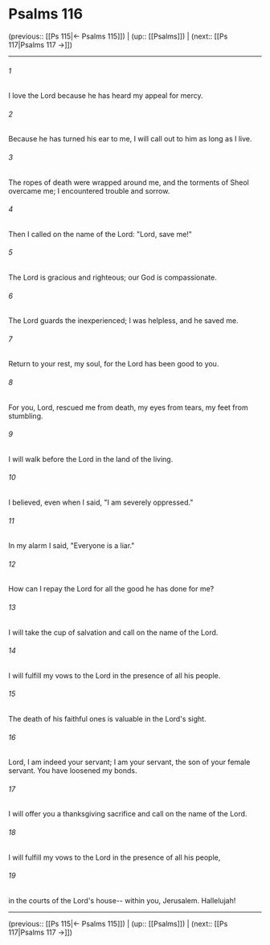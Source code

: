 # Psalms 116

(previous:: [[Ps 115|← Psalms 115]]) | (up:: [[Psalms]]) | (next:: [[Ps 117|Psalms 117 →]])

***


###### 1 
I love the Lord because he has heard my appeal for mercy. 

###### 2 
Because he has turned his ear to me, I will call out to him as long as I live. 

###### 3 
The ropes of death were wrapped around me, and the torments of Sheol overcame me; I encountered trouble and sorrow. 

###### 4 
Then I called on the name of the Lord: "Lord, save me!" 

###### 5 
The Lord is gracious and righteous; our God is compassionate. 

###### 6 
The Lord guards the inexperienced; I was helpless, and he saved me. 

###### 7 
Return to your rest, my soul, for the Lord has been good to you. 

###### 8 
For you, Lord, rescued me from death, my eyes from tears, my feet from stumbling. 

###### 9 
I will walk before the Lord in the land of the living. 

###### 10 
I believed, even when I said, "I am severely oppressed." 

###### 11 
In my alarm I said, "Everyone is a liar." 

###### 12 
How can I repay the Lord for all the good he has done for me? 

###### 13 
I will take the cup of salvation and call on the name of the Lord. 

###### 14 
I will fulfill my vows to the Lord in the presence of all his people. 

###### 15 
The death of his faithful ones is valuable in the Lord's sight. 

###### 16 
Lord, I am indeed your servant; I am your servant, the son of your female servant. You have loosened my bonds. 

###### 17 
I will offer you a thanksgiving sacrifice and call on the name of the Lord. 

###### 18 
I will fulfill my vows to the Lord in the presence of all his people, 

###### 19 
in the courts of the Lord's house-- within you, Jerusalem. Hallelujah!

***

(previous:: [[Ps 115|← Psalms 115]]) | (up:: [[Psalms]]) | (next:: [[Ps 117|Psalms 117 →]])

